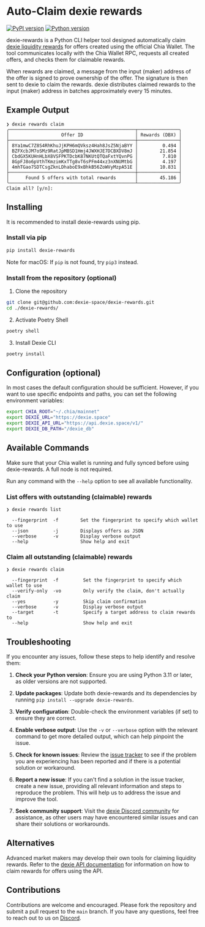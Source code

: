 # Auto-Claim dexie rewards

[![PyPI version](https://badge.fury.io/py/dexie-rewards.svg)](https://badge.fury.io/py/dexie-rewards)
[![Python version](https://img.shields.io/pypi/pyversions/dexie-rewards.svg)](https://pypi.python.org/pypi/dexie-rewards)

dexie-rewards is a Python CLI helper tool designed automatically claim [dexie liquidity rewards](https://dexie.space/incentives) for offers created using the official Chia Wallet. The tool communicates locally with the Chia Wallet RPC, requests all created offers, and checks them for claimable rewards.

When rewards are claimed, a message from the input (maker) address of the offer is signed to prove ownership of the offer. The signature is then sent to dexie to claim the rewards. dexie distributes claimed rewards to the input (maker) address in batches approximately every 15 minutes.

## Example Output

```
❯ dexie rewards claim
╭──────────────────────────────────────────────┬───────────────╮
│                   Offer ID                   │ Rewards (DBX) │
├──────────────────────────────────────────────┼───────────────┤
│ 8Ya1mwC7Z8S4RhKhuJjKPH6mQVksz4Hah8JsZ5NjaBYY │         0.494 │
│ BZFXcbJM7oSMz9RatJpMBSD1Hmj4JWXHJE7DCBXDV8mJ │        21.854 │
│ CbdGX5KUHnHLbX8VSFPKTDcbK87NKUtQTQaFxtYQvnPG │         7.810 │
│ 8GpFJ8o6pVthTKmzimKxTTg8vT6sPFm44xz3nXNUMtbG │         4.197 │
│ 4mhTGao7SDTCsgZknLDhaboE9xBhkB56ZoWVyMzpA51E │        10.831 │
├──────────────────────────────────────────────┼───────────────┤
│      Found 5 offers with total rewards       │        45.186 │
╰──────────────────────────────────────────────┴───────────────╯
Claim all? [y/n]:
```

## Installing

It is recommended to install dexie-rewards using pip.

### Install via pip

```sh
pip install dexie-rewards
```
Note for macOS: If `pip` is not found, try `pip3` instead.

### Install from the repository (optional)

1. Clone the repository

```sh
git clone git@github.com:dexie-space/dexie-rewards.git
cd ./dexie-rewards/
```

2. Activate Poetry Shell

```sh
poetry shell
```

3. Install Dexie CLI

```sh
poetry install
```

## Configuration (optional)

In most cases the default configuration should be sufficient. However, if you want to use specific endpoints and paths, you can set the following environment variables:

```sh
export CHIA_ROOT="~/.chia/mainnet"
export DEXIE_URL="https://dexie.space"
export DEXIE_API_URL="https://api.dexie.space/v1/"
export DEXIE_DB_PATH="/dexie_db"
```

## Available Commands

Make sure that your Chia wallet is running and fully synced before using dexie-rewards. A full node is not required.

Run any command with the `--help` option to see all available functionality.

### List offers with outstanding (claimable) rewards
```
❯ dexie rewards list

  --fingerprint  -f        Set the fingerprint to specify which wallet to use
  --json         -j        Displays offers as JSON
  --verbose      -v        Display verbose output
  --help                   Show help and exit
```

### Claim all outstanding (claimable) rewards
```
❯ dexie rewards claim

  --fingerprint  -f         Set the fingerprint to specify which wallet to use
  --verify-only  -vo        Only verify the claim, don't actually claim
  --yes          -y         Skip claim confirmation
  --verbose      -v         Display verbose output
  --target       -t         Specify a target address to claim rewards to 
  --help                    Show help and exit
```

## Troubleshooting

If you encounter any issues, follow these steps to help identify and resolve them:

1. **Check your Python version**: Ensure you are using Python 3.11 or later, as older versions are not supported.

2. **Update packages**: Update both dexie-rewards and its dependencies by running `pip install --upgrade dexie-rewards`.

3. **Verify configuration**: Double-check the environment variables (if set) to ensure they are correct.

4. **Enable verbose output**: Use the `-v` or `--verbose` option with the relevant command to get more detailed output, which can help pinpoint the issue.

5. **Check for known issues**: Review the [issue tracker](https://github.com/dexie-space/dexie-rewards/issues) to see if the problem you are experiencing has been reported and if there is a potential solution or workaround.

6. **Report a new issue**: If you can't find a solution in the issue tracker, create a new issue, providing all relevant information and steps to reproduce the problem. This will help us to address the issue and improve the tool.

7. **Seek community support**: Visit the [dexie Discord community](https://discord.gg/3xUrkAxUmd) for assistance, as other users may have encountered similar issues and can share their solutions or workarounds.

## Alternatives

Advanced market makers may develop their own tools for claiming liquidity rewards. Refer to the [dexie API documentation](https://dexie.space/api) for information on how to claim rewards for offers using the API.

## Contributions

Contributions are welcome and encouraged. Please fork the repository and submit a pull request to the `main` branch. If you have any questions, feel free to reach out to us on [Discord](https://discord.gg/3xUrkAxUmd).
